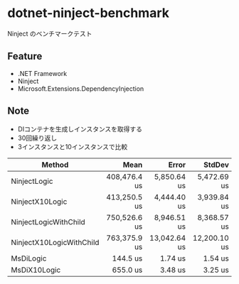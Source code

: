 # dotnet-ninject-benchmark
Ninject のベンチマークテスト

## Feature
- .NET Framework
- Ninject
- Microsoft.Extensions.DependencyInjection

## Note
- DIコンテナを生成しインスタンスを取得する
- 30回繰り返し
- 3インスタンスと10インスタンスで比較

|                   Method |         Mean |        Error |       StdDev |
|------------------------- |-------------:|-------------:|-------------:|
|             NinjectLogic | 408,476.4 us |  5,850.64 us |  5,472.69 us |
|          NinjectX10Logic | 413,250.5 us |  4,444.40 us |  3,939.84 us |
|    NinjectLogicWithChild | 750,526.6 us |  8,946.51 us |  8,368.57 us |
| NinjectX10LogicWithChild | 763,375.9 us | 13,042.64 us | 12,200.10 us |
|                MsDiLogic |     144.5 us |      1.74 us |      1.54 us |
|             MsDiX10Logic |     655.0 us |      3.48 us |      3.25 us |